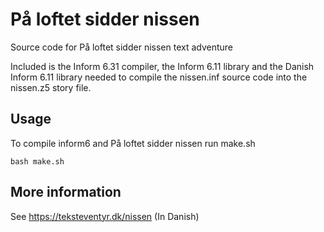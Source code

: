 # På loftet sidder nissen

Source code for På loftet sidder nissen text adventure

Included is the Inform 6.31 compiler, the Inform 6.11 library and
the Danish Inform 6.11 library needed to compile the nissen.inf
source code into the nissen.z5 story file.

## Usage

To compile inform6 and På loftet sidder nissen run make.sh

    bash make.sh

## More information

See https://teksteventyr.dk/nissen (In Danish)
